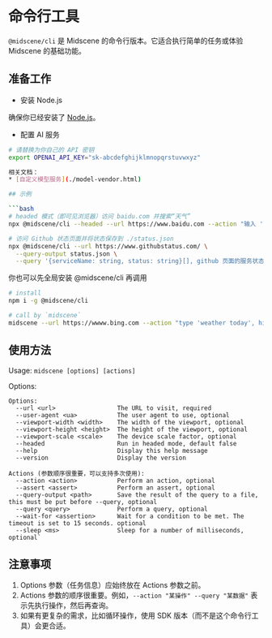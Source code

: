 # 命令行工具

`@midscene/cli` 是 Midscene 的命令行版本。它适合执行简单的任务或体验 Midscene 的基础功能。

## 准备工作

* 安装 Node.js

确保你已经安装了 [Node.js](https://nodejs.org/)。

* 配置 AI 服务

```bash
# 请替换为你自己的 API 密钥
export OPENAI_API_KEY="sk-abcdefghijklmnopqrstuvwxyz"

相关文档：
* [自定义模型服务](./model-vendor.html)

## 示例

```bash
# headed 模式（即可见浏览器）访问 baidu.com 并搜索“天气”
npx @midscene/cli --headed --url https://www.baidu.com --action "输入 '天气', 敲回车" --sleep 3000

# 访问 Github 状态页面并将状态保存到 ./status.json
npx @midscene/cli --url https://www.githubstatus.com/ \
  --query-output status.json \
  --query '{serviceName: string, status: string}[], github 页面的服务状态，返回服务名称'
```

你也可以先全局安装 @midscene/cli 再调用

```bash
# install
npm i -g @midscene/cli

# call by `midscene`
midscene --url https://wwww.bing.com --action "type 'weather today', hit enter"
```

## 使用方法

Usage: `midscene [options] [actions]`

Options: 

```log
Options:
  --url <url>                 The URL to visit, required
  --user-agent <ua>           The user agent to use, optional
  --viewport-width <width>    The width of the viewport, optional
  --viewport-height <height>  The height of the viewport, optional
  --viewport-scale <scale>    The device scale factor, optional
  --headed                    Run in headed mode, default false
  --help                      Display this help message
  --version                   Display the version

Actions (参数顺序很重要，可以支持多次使用):
  --action <action>           Perform an action, optional
  --assert <assert>           Perform an assert, optional
  --query-output <path>       Save the result of the query to a file, this must be put before --query, optional
  --query <query>             Perform a query, optional
  --wait-for <assertion>      Wait for a condition to be met. The timeout is set to 15 seconds. optional
  --sleep <ms>                Sleep for a number of milliseconds, optional`
```

## 注意事项

1. Options 参数（任务信息）应始终放在 Actions 参数之前。
2. Actions 参数的顺序很重要。例如，`--action "某操作" --query "某数据"` 表示先执行操作，然后再查询。
3. 如果有更复杂的需求，比如循环操作，使用 SDK 版本（而不是这个命令行工具）会更合适。
